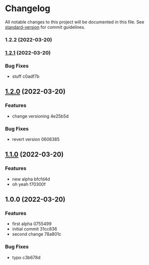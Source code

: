 # Changelog

All notable changes to this project will be documented in this file. See [standard-version](https://github.com/conventional-changelog/standard-version) for commit guidelines.

### 1.2.2 (2022-03-20)

### [1.2.1](///compare/v1.2.0...v1.2.1) (2022-03-20)


### Bug Fixes

* stuff c0adf7b

## [1.2.0](///compare/v1.1.0...v1.2.0) (2022-03-20)


### Features

* change versioning 4e25b5d


### Bug Fixes

* revert version 0608385

## [1.1.0](///compare/v1.0.0...v1.1.0) (2022-03-20)


### Features

* new alpha bfcfd4d
* oh yeah f70300f

## 1.0.0 (2022-03-20)


### Features

* first alpha 0755499
* initial commit 31cc836
* second change 78a801c


### Bug Fixes

* typo c3b678d
